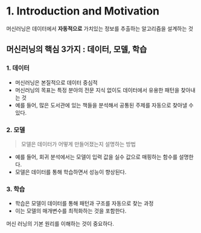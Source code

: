 # 1. Introduction and Motivation

머신러닝은 데이터에서 **자동적으로** 가치있는 정보를 추출하는 알고리즘을 설계하는 것
## 머신러닝의 핵심 3가지 : 데이터, 모델, 학습
### 1. 데이터
- 머신러닝은 본질적으로 데이터 중심적
- 머신러닝의 목표는 특정 분야의 전문 지식 없이도 데이터에서 유용한 패턴을 찾아내는 것
- 예를 들어, 많은 도서관에 있는 책들을 분석해서 공통된 주제를 자동으로 찾아낼 수 있다.
### 2. 모델
> 모델은 데이터가 어떻게 만들어졌는지 설명하는 방법
- 예를 들어, 회귀 분석에서는 모델이 입력 값을 실수 값으로 매핑하는 함수를 설명한다.
- 모델은 데이터를 통해 학습하면서 성능이 향상된다.

### 3. 학습
- 학습은 모델이 데이터를 통해 패턴과 구조를 자동으로 찾는 과정
- 이는 모델의 매개변수를 최적화하는 것을 포함한다.

머신 러닝의 기본 원리를 이해하는 것이 중요하다.
